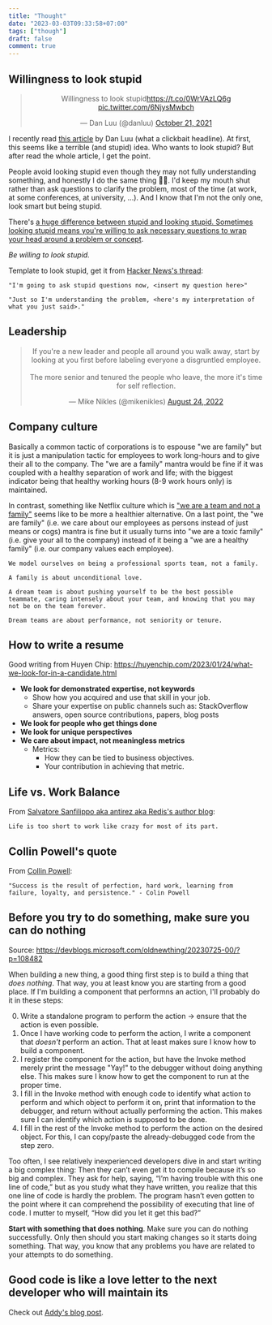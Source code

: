 ```yaml
---
title: "Thought"
date: "2023-03-03T09:33:58+07:00"
tags: ["though"]
draft: false
comment: true
---
```


## Willingness to look stupid

<div align="center">
    <blockquote class="twitter-tweet"><p lang="en" dir="ltr">Willingness to look stupid<a href="https://t.co/0WrVAzLQ6g">https://t.co/0WrVAzLQ6g</a> <a href="https://t.co/6NjysMwbch">pic.twitter.com/6NjysMwbch</a></p>&mdash; Dan Luu (@danluu) <a href="https://twitter.com/danluu/status/1451114505438568448?ref_src=twsrc%5Etfw">October 21, 2021</a></blockquote> <script async src="https://platform.twitter.com/widgets.js" charset="utf-8"></script>
</div>

I recently read [this article](https://danluu.com/look-stupid/) by Dan Luu (what a clickbait headline). At first, this seems like a terrible (and stupid) idea. Who wants to look stupid? But after read the whole article, I get the point.

People avoid looking stupid even though they may not fully understanding something, and honestly I do the same thing :man_facepalming:. I'd keep my mouth shut rather than ask questions to clarify the problem, most of the time (at work, at some conferences, at university, ...). And I know that I'm not the only one, look smart but being stupid.

There's [a huge difference between stupid and looking stupid. Sometimes looking stupid means you're willing to ask necessary questions to wrap your head around a problem or concept](https://www.linkedin.com/posts/soreniverson_willingness-to-look-stupid-activity-6859517714659123200-cytw/).

_Be willing to look stupid._

Template to look stupid, get it from [Hacker News's thread](https://news.ycombinator.com/item?id=28942189):

```unknow
"I'm going to ask stupid questions now, <insert my question here>"

"Just so I'm understanding the problem, <here's my interpretation of what you just said>."
```

## Leadership

<div align="center">
    <blockquote class="twitter-tweet"><p lang="en" dir="ltr">If you&#39;re a new leader and people all around you walk away, start by looking at you first before labeling everyone a disgruntled employee.<br><br>The more senior and tenured the people who leave, the more it&#39;s time for self reflection.</p>&mdash; Mike Nikles (@mikenikles) <a href="https://twitter.com/mikenikles/status/1562413358787223552?ref_src=twsrc%5Etfw">August 24, 2022</a></blockquote> <script async src="https://platform.twitter.com/widgets.js" charset="utf-8"></script>
</div>

## Company culture

Basically a common tactic of corporations is to espouse "we are family" but it is just a manipulation tactic for employees to work long-hours and to give their all to the company. The "we are a family" mantra would be fine if it was coupled with a healthy separation of work and life; with the biggest indicator being that healthy working hours (8-9 work hours only) is maintained.

In contrast, something like Netflix culture which is ["we are a team and not a family"](https://jobs.netflix.com/culture) seems like to be more a healthier alternative. On a last point, the "we are family" (i.e. we care about our employees as persons instead of just means or cogs) mantra is fine but it usually turns into "we are a toxic family" (i.e. give your all to the company) instead of it being a "we are a healthy family" (i.e. our company values each employee).

```unknown
We model ourselves on being a professional sports team, not a family.

A family is about unconditional love.

A dream team is about pushing yourself to be the best possible teammate, caring intensely about your team, and knowing that you may not be on the team forever.

Dream teams are about performance, not seniority or tenure.
```

## How to write a resume

Good writing from Huyen Chip: <https://huyenchip.com/2023/01/24/what-we-look-for-in-a-candidate.html>

- **We look for demonstrated expertise, not keywords**
  - Show how you acquired and use that skill in your job.
  - Share your expertise on public channels such as: StackOverflow answers, open source contributions, papers, blog posts
- **We look for people who get things done**
- **We look for unique perspectives**
- **We care about impact, not meaningless metrics**
  - Metrics:
    - How they can be tied to business objectives.
    - Your contribution in achieving that metric.

## Life vs. Work Balance

From [Salvatore Sanfilippo aka antirez aka Redis's author blog](http://invece.org/):

```unknown
Life is too short to work like crazy for most of its part.
```

## Collin Powell's quote

From [Collin Powell](https://en.wikipedia.org/wiki/Colin_Powell):

```unknown
"Success is the result of perfection, hard work, learning from failure, loyalty, and persistence." - Colin Powell
```

## Before you try to do something, make sure you can do nothing

Source: <https://devblogs.microsoft.com/oldnewthing/20230725-00/?p=108482>

When building a new thing, a good thing first step is to build a thing that _does nothing_. That way, you at least know you are starting from a good place. If I'm building a component that performns an action, I'll probably do it in these steps:

0. Write a standalone program to perform the action -> ensure that the action is even possible.
1. Once I have working code to perform the action, I write a component that _doesn't_ perform an action. That at least makes sure I know how to build a component.
2. I register the component for the action, but have the Invoke method merely print the message "Yay!" to the debugger without doing anything else. This makes sure I know how to get the component to run at the proper time.
3. I fill in the Invoke method with enough code to identify what action to perform and which object to perform it on, print that information to the debugger, and return without actually performing the action. This makes sure I can identify which action is supposed to be done.
4. I fill in the rest of the Invoke method to perform the action on the desired object. For this, I can copy/paste the already-debugged code from the step zero.

Too often, I see relatively inexperienced developers dive in and start writing a big complex thing: Then they can’t even get it to compile because it’s so big and complex. They ask for help, saying, “I’m having trouble with this one line of code,” but as you study what they have written, you realize that this one line of code is hardly the problem. The program hasn’t even gotten to the point where it can comprehend the possibility of executing that line of code. I mutter to myself, “How did you let it get this bad?”

**Start with something that does nothing**. Make sure you can do nothing successfully. Only then should you start making changes so it starts doing something. That way, you know that any problems you have are related to your attempts to do something.

## Good code is like a love letter to the next developer who will maintain its

Check out [Addy's blog post](https://addyosmani.com/blog/good-code/).
